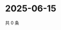 # 2025-06-15

共 0 条

<!-- BEGIN ZHIHUVIDEO -->
<!-- 最后更新时间 Sun Jun 15 2025 00:12:27 GMT+0800 (China Standard Time) -->

<!-- END ZHIHUVIDEO -->
